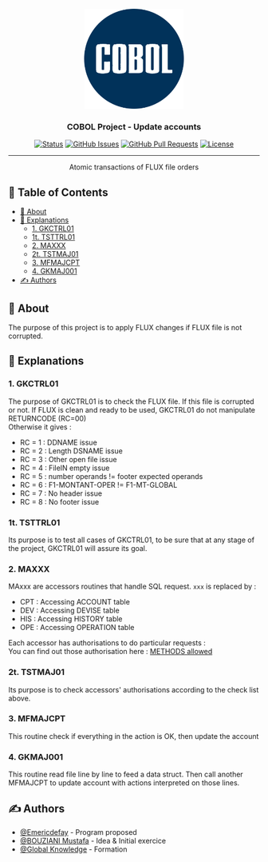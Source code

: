 <p align="center">
  <a href="" rel="noopener">
 <img width=200px height=200px src="./com/cobol.png" alt="Cobol logo"></a>
</p>

<h3 align="center">COBOL Project - Update accounts</h3>

<div align="center">

[![Status](https://img.shields.io/badge/status-active-success.svg)]()
[![GitHub Issues](https://img.shields.io/github/issues/Emericdefay/poe-cobol-project.svg)](https://github.com/Emericdefay/poe-cobol-project/issues)
[![GitHub Pull Requests](https://img.shields.io/github/issues-pr/Emericdefay/poe-cobol-project.svg)](https://github.com/Emericdefay/poe-cobol-project/pulls)
[![License](https://img.shields.io/badge/license-MIT-blue.svg)](/LICENSE)

</div>

---

<p align="center"> Atomic transactions of FLUX file orders
    <br> 
</p>

<h2> 📝 Table of Contents </h2>

- [🧐 About ](#-about-)
- [🎈 Explanations ](#-explanations-)
  - [1. GKCTRL01](#1-gkctrl01)
  - [1t. TSTTRL01](#1t-tsttrl01)
  - [2. MAXXX](#2-maxxx)
  - [2t. TSTMAJ01](#2t-tstmaj01)
  - [3. MFMAJCPT](#3-mfmajcpt)
  - [4. GKMAJ001](#4-gkmaj001)
- [✍️ Authors ](#️-authors-)

## 🧐 About <a name = "about"></a>

The purpose of this project is to apply FLUX changes if FLUX file is not corrupted.

## 🎈 Explanations <a name="Explanations"></a>

### 1. GKCTRL01

The purpose of GKCTRL01 is to check the FLUX file. If this file is corrupted or not. If FLUX is clean and ready to be used, GKCTRL01 do not manipulate RETURNCODE (RC=00)  
Otherwise it gives :
- RC = 1 : DDNAME issue
- RC = 2 : Length DSNAME issue
- RC = 3 : Other open file issue
- RC = 4 : FileIN empty issue
- RC = 5 : number operands != footer expected operands
- RC = 6 : F1-MONTANT-OPER != F1-MT-GLOBAL 
- RC = 7 : No header issue
- RC = 8 : No footer issue

### 1t. TSTTRL01

Its purpose is to test all cases of GKCTRL01, to be sure that at any stage
of the project, GKCTRL01 will assure its goal.

### 2. MAXXX

MAxxx are accessors routines that handle SQL request.
`xxx` is replaced by :
- CPT : Accessing ACCOUNT   table
- DEV : Accessing DEVISE    table
- HIS : Accessing HISTORY   table
- OPE : Accessing OPERATION table

Each accessor has authorisations to do particular requests :  
You can find out those authorisation here : [METHODS allowed](https://github.com/Emericdefay/poe-cobol-project/pull/2)

### 2t. TSTMAJ01

Its purpose is to check accessors' authorisations according to the check list above.

### 3. MFMAJCPT

This routine check if everything in the action is OK, then update the account

### 4. GKMAJ001

This routine read file line by line to feed a data struct. Then call another MFMAJCPT to update account with actions interpreted on those lines.

## ✍️ Authors <a name = "authors"></a>

- [@Emericdefay](https://github.com/Emericdefay) - Program proposed
- [@BOUZIANI Mustafa](#) - Idea & Initial exercice
- [@Global Knowledge](https://www.globalknowledge.com/fr-fr) - Formation
